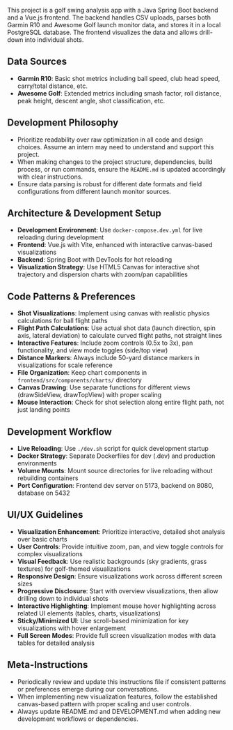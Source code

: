 <!-- Use this file to provide workspace-specific custom instructions to Copilot. For more details, visit https://code.visualstudio.com/docs/copilot/copilot-customization#_use-a-githubcopilotinstructionsmd-file -->

This project is a golf swing analysis app with a Java Spring Boot backend and a Vue.js frontend. The backend handles CSV uploads, parses both Garmin R10 and Awesome Golf launch monitor data, and stores it in a local PostgreSQL database. The frontend visualizes the data and allows drill-down into individual shots.

## Data Sources
- **Garmin R10**: Basic shot metrics including ball speed, club head speed, carry/total distance, etc.
- **Awesome Golf**: Extended metrics including smash factor, roll distance, peak height, descent angle, shot classification, etc.

## Development Philosophy
- Prioritize readability over raw optimization in all code and design choices. Assume an intern may need to understand and support this project.
- When making changes to the project structure, dependencies, build process, or run commands, ensure the `README.md` is updated accordingly with clear instructions.
- Ensure data parsing is robust for different date formats and field configurations from different launch monitor sources.

## Architecture & Development Setup
- **Development Environment**: Use `docker-compose.dev.yml` for live reloading during development
- **Frontend**: Vue.js with Vite, enhanced with interactive canvas-based visualizations
- **Backend**: Spring Boot with DevTools for hot reloading
- **Visualization Strategy**: Use HTML5 Canvas for interactive shot trajectory and dispersion charts with zoom/pan capabilities

## Code Patterns & Preferences
- **Shot Visualizations**: Implement using canvas with realistic physics calculations for ball flight paths
- **Flight Path Calculations**: Use actual shot data (launch direction, spin axis, lateral deviation) to calculate curved flight paths, not straight lines
- **Interactive Features**: Include zoom controls (0.5x to 3x), pan functionality, and view mode toggles (side/top view)
- **Distance Markers**: Always include 50-yard distance markers in visualizations for scale reference
- **File Organization**: Keep chart components in `frontend/src/components/charts/` directory
- **Canvas Drawing**: Use separate functions for different views (drawSideView, drawTopView) with proper scaling
- **Mouse Interaction**: Check for shot selection along entire flight path, not just landing points

## Development Workflow
- **Live Reloading**: Use `./dev.sh` script for quick development startup
- **Docker Strategy**: Separate Dockerfiles for dev (.dev) and production environments
- **Volume Mounts**: Mount source directories for live reloading without rebuilding containers
- **Port Configuration**: Frontend dev server on 5173, backend on 8080, database on 5432

## UI/UX Guidelines
- **Visualization Enhancement**: Prioritize interactive, detailed shot analysis over basic charts
- **User Controls**: Provide intuitive zoom, pan, and view toggle controls for complex visualizations
- **Visual Feedback**: Use realistic backgrounds (sky gradients, grass textures) for golf-themed visualizations
- **Responsive Design**: Ensure visualizations work across different screen sizes
- **Progressive Disclosure**: Start with overview visualizations, then allow drilling down to individual shots
- **Interactive Highlighting**: Implement mouse hover highlighting across related UI elements (tables, charts, visualizations)
- **Sticky/Minimized UI**: Use scroll-based minimization for key visualizations with hover enlargement
- **Full Screen Modes**: Provide full screen visualization modes with data tables for detailed analysis

## Meta-Instructions
- Periodically review and update this instructions file if consistent patterns or preferences emerge during our conversations.
- When implementing new visualization features, follow the established canvas-based pattern with proper scaling and user controls.
- Always update README.md and DEVELOPMENT.md when adding new development workflows or dependencies.
